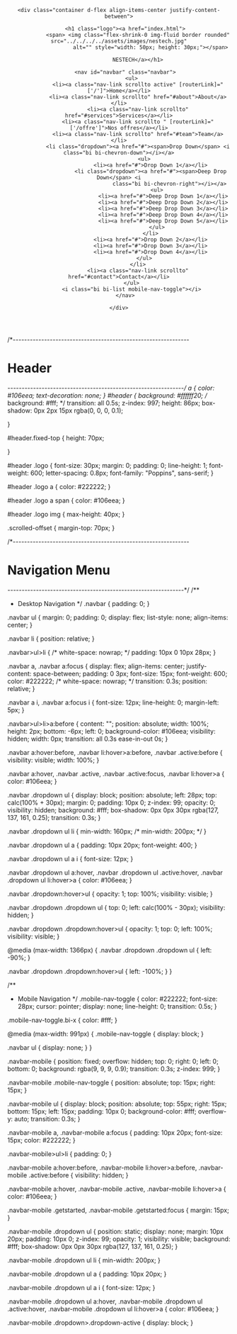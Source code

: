 <!-- ======= Header ======= -->
<header id="header" class="d-flex align-items-center">

    <div class="container d-flex align-items-center justify-content-between">

        <h1 class="logo"><a href="index.html">
                <span> <img class="flex-shrink-0 img-fluid border rounded" src="../../../../assets/images/nestech.jpg"
                        alt="" style="width: 50px; height: 30px;"></span>

                NESTECH</a></h1>

        <nav id="navbar" class="navbar">
            <ul>
                <li><a class="nav-link scrollto active" [routerLink]="['/']">Home</a></li>
                <li><a class="nav-link scrollto" href="#about">About</a></li>
                <li><a class="nav-link scrollto" href="#services">Services</a></li>
                <li><a class="nav-link scrollto " [routerLink]="['/offre']">Nos offres</a></li>
                <li><a class="nav-link scrollto" href="#team">Team</a></li>
                <li class="dropdown"><a href="#"><span>Drop Down</span> <i class="bi bi-chevron-down"></i></a>
                    <ul>
                        <li><a href="#">Drop Down 1</a></li>
                        <li class="dropdown"><a href="#"><span>Deep Drop Down</span> <i
                                    class="bi bi-chevron-right"></i></a>
                            <ul>
                                <li><a href="#">Deep Drop Down 1</a></li>
                                <li><a href="#">Deep Drop Down 2</a></li>
                                <li><a href="#">Deep Drop Down 3</a></li>
                                <li><a href="#">Deep Drop Down 4</a></li>
                                <li><a href="#">Deep Drop Down 5</a></li>
                            </ul>
                        </li>
                        <li><a href="#">Drop Down 2</a></li>
                        <li><a href="#">Drop Down 3</a></li>
                        <li><a href="#">Drop Down 4</a></li>
                    </ul>
                </li>
                <li><a class="nav-link scrollto" href="#contact">Contact</a></li>
            </ul>
            <i class="bi bi-list mobile-nav-toggle"></i>
        </nav>

    </div>
</header>











/*--------------------------------------------------------------
# Header
--------------------------------------------------------------*/
a {
  color: #106eea;
  text-decoration: none;
}
#header {
  background: #ffffff20;
  /* background: #fff; */
  transition: all 0.5s;
  z-index: 997;
  height: 86px;
  box-shadow: 0px 2px 15px rgba(0, 0, 0, 0.1);


}

#header.fixed-top {
  height: 70px;

}

#header .logo {
  font-size: 30px;
  margin: 0;
  padding: 0;
  line-height: 1;
  font-weight: 600;
  letter-spacing: 0.8px;
  font-family: "Poppins", sans-serif;
}

#header .logo a {
  color: #222222;
}

#header .logo a span {
  color: #106eea;
}

#header .logo img {
  max-height: 40px;
}

.scrolled-offset {
  margin-top: 70px;
}

/*--------------------------------------------------------------
# Navigation Menu
--------------------------------------------------------------*/
/**
* Desktop Navigation 
*/
.navbar {
  padding: 0;
}

.navbar ul {
  margin: 0;
  padding: 0;
  display: flex;
  list-style: none;
  align-items: center;
}

.navbar li {
  position: relative;
}

.navbar>ul>li {
  /* white-space: nowrap; */
  padding: 10px 0 10px 28px;
}

.navbar a,
.navbar a:focus {
  display: flex;
  align-items: center;
  justify-content: space-between;
  padding: 0 3px;
  font-size: 15px;
  font-weight: 600;
  color: #222222;
  /* white-space: nowrap; */
  transition: 0.3s;
  position: relative;
}

.navbar a i,
.navbar a:focus i {
  font-size: 12px;
  line-height: 0;
  margin-left: 5px;
}

.navbar>ul>li>a:before {
  content: "";
  position: absolute;
  width: 100%;
  height: 2px;
  bottom: -6px;
  left: 0;
  background-color: #106eea;
  visibility: hidden;
  width: 0px;
  transition: all 0.3s ease-in-out 0s;
}

.navbar a:hover:before,
.navbar li:hover>a:before,
.navbar .active:before {
  visibility: visible;
  width: 100%;
}

.navbar a:hover,
.navbar .active,
.navbar .active:focus,
.navbar li:hover>a {
  color: #106eea;
}

.navbar .dropdown ul {
  display: block;
  position: absolute;
  left: 28px;
  top: calc(100% + 30px);
  margin: 0;
  padding: 10px 0;
  z-index: 99;
  opacity: 0;
  visibility: hidden;
  background: #fff;
  box-shadow: 0px 0px 30px rgba(127, 137, 161, 0.25);
  transition: 0.3s;
}

.navbar .dropdown ul li {
  min-width: 160px;
  /* min-width: 200px; */
}

.navbar .dropdown ul a {
  padding: 10px 20px;
  font-weight: 400;
}

.navbar .dropdown ul a i {
  font-size: 12px;
}

.navbar .dropdown ul a:hover,
.navbar .dropdown ul .active:hover,
.navbar .dropdown ul li:hover>a {
  color: #106eea;
}

.navbar .dropdown:hover>ul {
  opacity: 1;
  top: 100%;
  visibility: visible;
}

.navbar .dropdown .dropdown ul {
  top: 0;
  left: calc(100% - 30px);
  visibility: hidden;
}

.navbar .dropdown .dropdown:hover>ul {
  opacity: 1;
  top: 0;
  left: 100%;
  visibility: visible;
}

@media (max-width: 1366px) {
  .navbar .dropdown .dropdown ul {
    left: -90%;
  }

  .navbar .dropdown .dropdown:hover>ul {
    left: -100%;
  }
}

/**
* Mobile Navigation 
*/
.mobile-nav-toggle {
  color: #222222;
  font-size: 28px;
  cursor: pointer;
  display: none;
  line-height: 0;
  transition: 0.5s;
}

.mobile-nav-toggle.bi-x {
  color: #fff;
}

@media (max-width: 991px) {
  .mobile-nav-toggle {
    display: block;
  }

  .navbar ul {
    display: none;
  }
}

.navbar-mobile {
  position: fixed;
  overflow: hidden;
  top: 0;
  right: 0;
  left: 0;
  bottom: 0;
  background: rgba(9, 9, 9, 0.9);
  transition: 0.3s;
  z-index: 999;
}

.navbar-mobile .mobile-nav-toggle {
  position: absolute;
  top: 15px;
  right: 15px;
}

.navbar-mobile ul {
  display: block;
  position: absolute;
  top: 55px;
  right: 15px;
  bottom: 15px;
  left: 15px;
  padding: 10px 0;
  background-color: #fff;
  overflow-y: auto;
  transition: 0.3s;
}

.navbar-mobile a,
.navbar-mobile a:focus {
  padding: 10px 20px;
  font-size: 15px;
  color: #222222;
}

.navbar-mobile>ul>li {
  padding: 0;
}

.navbar-mobile a:hover:before,
.navbar-mobile li:hover>a:before,
.navbar-mobile .active:before {
  visibility: hidden;
}

.navbar-mobile a:hover,
.navbar-mobile .active,
.navbar-mobile li:hover>a {
  color: #106eea;
}

.navbar-mobile .getstarted,
.navbar-mobile .getstarted:focus {
  margin: 15px;
}

.navbar-mobile .dropdown ul {
  position: static;
  display: none;
  margin: 10px 20px;
  padding: 10px 0;
  z-index: 99;
  opacity: 1;
  visibility: visible;
  background: #fff;
  box-shadow: 0px 0px 30px rgba(127, 137, 161, 0.25);
}

.navbar-mobile .dropdown ul li {
  min-width: 200px;
}

.navbar-mobile .dropdown ul a {
  padding: 10px 20px;
}

.navbar-mobile .dropdown ul a i {
  font-size: 12px;
}

.navbar-mobile .dropdown ul a:hover,
.navbar-mobile .dropdown ul .active:hover,
.navbar-mobile .dropdown ul li:hover>a {
  color: #106eea;
}

.navbar-mobile .dropdown>.dropdown-active {
  display: block;
}
